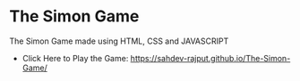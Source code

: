 # The Simon Game
The Simon Game made using HTML, CSS and JAVASCRIPT
- Click Here to Play the Game: https://sahdev-rajput.github.io/The-Simon-Game/
